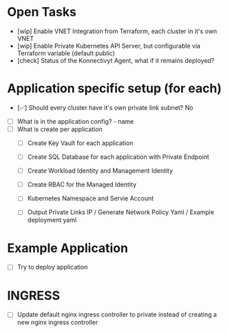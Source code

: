 # Open Tasks
- [wip] Enable VNET Integration from Terraform, each cluster in it's own VNET
- [wip] Enable Private Kubernetes API Server, but configurable via Terraform variable (default public)
- [check] Status of the Konnectivyt Agent, what if it remains deployed?

# Application specific setup (for each)
- [✅] Should every cluster have it's own private link subnet? No
- [ ] What is in the application config? 
      - name
- [ ] What is create per application
    - [ ] Create Key Vault for each application
    - [ ] Create SQL Database for each application with Private Endpoint
    - [ ] Create Workload Identity and Management Identity
    - [ ] Create RBAC for the Managed Identity
    - [ ] Kubernetes Namespace and Servie Account
    - [ ] Output Private Links IP / Generate Network Policy Yaml / Example deployment yaml


# Example Application
- [ ] Try to deploy application

# INGRESS
- [ ] Update default nginx ingress controller to private instead of creating a new nginx ingress controller